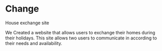 # Change

House exchange site


We Created a website that allows users to exchange their homes during their holidays.
This site allows two users to communicate in according to their needs and availability.
